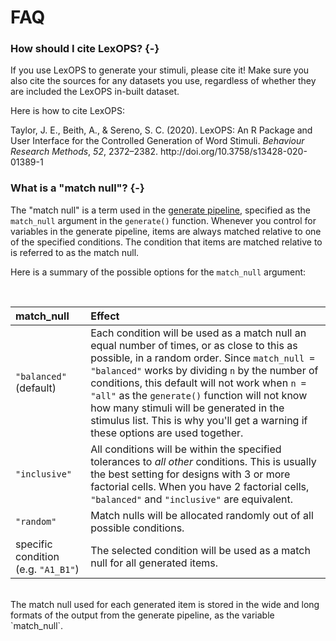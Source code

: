 # FAQ

### How should I cite LexOPS? {-}

If you use LexOPS to generate your stimuli, please cite it! Make sure you also cite the sources for any datasets you use, regardless of whether they are included the LexOPS in-built dataset.

Here is how to cite LexOPS:

<div class="cite">
<p>Taylor, J. E., Beith, A., &amp; Sereno, S. C. (2020). LexOPS: An R
Package and User Interface for the Controlled Generation of Word
Stimuli. <i>Behaviour Research Methods</i>, <i>52</i>, 2372–2382.
http://doi.org/10.3758/s13428-020-01389-1</p>
</div>

### What is a "match null"? {-}

The "match null" is a term used in the [generate pipeline](the-generate-pipeline.html), specified as the `match_null` argument in the `generate()` function. Whenever you control for variables in the generate pipeline, items are always matched relative to one of the specified conditions. The condition that items are matched relative to is referred to as the match null.

Here is a summary of the possible options for the `match_null` argument:

<br>

|match_null                          |Effect                                                                                                                                                                                                                                                                                                                                                                                                                            |
|:-----------------------------------|:---------------------------------------------------------------------------------------------------------------------------------------------------------------------------------------------------------------------------------------------------------------------------------------------------------------------------------------------------------------------------------------------------------------------------------|
|`"balanced"` (default)              |Each condition will be used as a match null an equal number of times, or as close to this as possible, in a random order. Since `match_null = "balanced"` works by dividing `n` by the number of conditions, this default will not work when `n = "all"` as the `generate()` function will not know how many stimuli will be generated in the stimulus list. This is why you'll get a warning if these options are used together. |
|`"inclusive"`                       |All conditions will be within the specified tolerances to *all other* conditions. This is usually the best setting for designs with 3 or more factorial cells. When you have 2 factorial cells, `"balanced"` and `"inclusive"` are equivalent.                                                                                                                                                                                    |
|`"random"`                          |Match nulls will be allocated randomly out of all possible conditions.                                                                                                                                                                                                                                                                                                                                                            |
|specific condition (e.g. `"A1_B1"`) |The selected condition will be used as a match null for all generated items.                                                                                                                                                                                                                                                                                                                                                      |

<br>
The match null used for each generated item is stored in the wide and long formats of the output from the generate pipeline, as the variable `match_null`.
